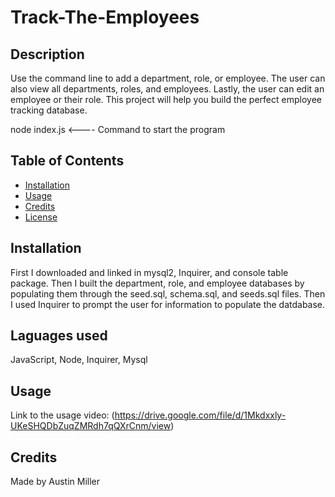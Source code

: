 
  # Track-The-Employees

## Description 

Use the command line to add a department, role, or employee. The user can also view all departments, roles, and employees. Lastly, the user can edit an employee or their role. This project will help you build the perfect employee tracking database. 

node index.js <---- Command to start the program


## Table of Contents 

* [Installation](#installation)
* [Usage](#usage)
* [Credits](#credits)
* [License](#license)


## Installation

First I downloaded and linked in mysql2, Inquirer, and console table package. Then I built the department, role, and employee databases by populating them through the seed.sql, schema.sql, and seeds.sql files. Then I used Inquirer to prompt the user for information to populate the datdabase. 

## Laguages used 

JavaScript, Node, Inquirer, Mysql

## Usage 

Link to the usage video: 
(https://drive.google.com/file/d/1Mkdxxly-UKeSHQDbZuqZMRdh7qQXrCnm/view)


## Credits

Made by Austin Miller
